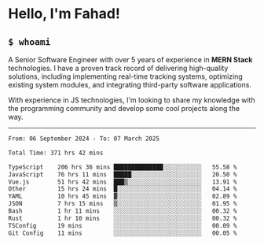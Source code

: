 <h1>Hello, I'm Fahad!</h1>

<h2><code>$ whoami</code></h2>

A Senior Software Engineer with over 5 years of experience in **MERN Stack** technologies. I have a proven track record of delivering high-quality solutions, including implementing real-time tracking systems, optimizing existing system modules, and integrating third-party software applications.

With experience in JS technologies, I'm looking to share my knowledge with the programming community and develop some cool projects along the way.

---

<!--START_SECTION:waka-->

```txt
From: 06 September 2024 - To: 07 March 2025

Total Time: 371 hrs 42 mins

TypeScript    206 hrs 36 mins ██████████████░░░░░░░░░░░   55.58 %
JavaScript    76 hrs 11 mins  █████░░░░░░░░░░░░░░░░░░░░   20.50 %
Vue.js        51 hrs 42 mins  ███▒░░░░░░░░░░░░░░░░░░░░░   13.91 %
Other         15 hrs 24 mins  █░░░░░░░░░░░░░░░░░░░░░░░░   04.14 %
YAML          10 hrs 45 mins  ▓░░░░░░░░░░░░░░░░░░░░░░░░   02.89 %
JSON          7 hrs 15 mins   ▒░░░░░░░░░░░░░░░░░░░░░░░░   01.95 %
Bash          1 hr 11 mins    ░░░░░░░░░░░░░░░░░░░░░░░░░   00.32 %
Rust          1 hr 10 mins    ░░░░░░░░░░░░░░░░░░░░░░░░░   00.32 %
TSConfig      19 mins         ░░░░░░░░░░░░░░░░░░░░░░░░░   00.09 %
Git Config    11 mins         ░░░░░░░░░░░░░░░░░░░░░░░░░   00.05 %
```

<!--END_SECTION:waka-->

<!--
**heyFahad/heyFahad** is a ✨ _special_ ✨ repository because its `README.md` (this file) appears on your GitHub profile.

Here are some ideas to get you started:

- 🔭 I’m currently working on ...
- 🌱 I’m currently learning ...
- 👯 I’m looking to collaborate on ...
- 🤔 I’m looking for help with ...
- 💬 Ask me about ...
- 📫 How to reach me: ...
- 😄 Pronouns: ...
- ⚡ Fun fact: ...
-->
